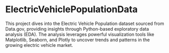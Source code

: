 # ElectricVehiclePopulationData
This project dives into the Electric Vehicle Population dataset sourced from Data.gov, providing insights through Python-based exploratory data analysis (EDA). The analysis leverages powerful visualization tools like Matplotlib, Seaborn, and Plotly to uncover trends and patterns in the growing electric vehicle market.
